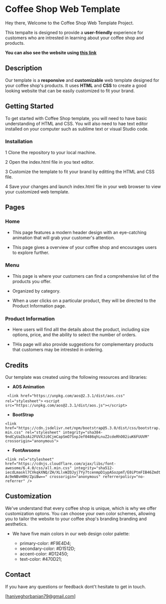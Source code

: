 # Coffee Shop Web Template
Hey there, Welcome to the Coffee Shop Web Template Project. 

This tempalte is designed to provide a __user-friendly__ experience for customers who are intrested in learning about your coffee shop and products.

**You can also see the website using [this link](https://haniyeghorbanian.ir/)**

## Description

Our template is a **responsive** and **customizable** web template designed for your coffee shop's products. It uses **HTML** and **CSS** to create a good looking website that can be easily customized to fit your brand. 


## Getting Started 


To get started with Coffee Shop template, you will need to have basic understanding of HTML and CSS. You will also need to hae text editor installed on your computer such as sublime text or visual Studio code.

### Installation

1 Clone the repository to your local machine.

2 Open the index.html file in you text editor.

3 Customize the template to fit your brand by editting the HTML and CSS file.

4 Save your changes and launch index.html file in your web browser to view your customized web template.



## Pages


### Home

 - This page features a modern header design with an eye-catching animation that will grab your customer's attention. 

 - This page gives a overview of your coffee shop and encourages users to explore further.



### Menu

 - This page is where your customers can find a comprehensive list of the products you offer.

 - Organized by category.

 - When a user clicks on a particular product, they will be directed to the Product Information page.


### Product Information  
 
 - Here users will find alll the details about the product, including size options, price, and the ability to select the number of orders.

 - THis page will also provide suggestions for complementary products that customers may be intrested in ordering. 








## Credits

Our template was created using the following resources and libraries:

- **AOS Animation** 

` <link href="https://unpkg.com/aos@2.3.1/dist/aos.css" rel="stylesheet">`
`<script src="https://unpkg.com/aos@2.3.1/dist/aos.js"></script>`


- **BootStrap**

`<link href="https://cdn.jsdelivr.net/npm/bootstrap@5.3.0/dist/css/bootstrap.min.css" rel="stylesheet"
        integrity="sha384-9ndCyUaIbzAi2FUVXJi0CjmCapSmO7SnpJef0486qhLnuZ2cdeRhO02iuK6FUUVM" crossorigin="anonymous">`


- **FontAwsome**

`<link rel="stylesheet" href="https://cdnjs.cloudflare.com/ajax/libs/font-awesome/6.4.0/css/all.min.css"
        integrity="sha512-iecdLmaskl7CVkqkXNQ/ZH/XLlvWZOJyj7Yy7tcenmpD1ypASozpmT/E0iPtmFIB46ZmdtAc9eNBvH0H/ZpiBw=="
        crossorigin="anonymous" referrerpolicy="no-referrer" />`









## Customization

We've understand that every coffee shop is unique, which is why we offer customization optons.  You can choose your own color schemes, allowing you to tailor the website to your coffee shop's branding branding and aesthetics.

  - We have five main colors in our web design color palette: 

 
       - primary-color: #F9E4D4;
       - secondary-color: #D1512D;
       - accent-color: #D12450;
       - text-color: #470D21;









## Contact 

If you have any questions or feedback dont't hesitate to get in touch.

[haniyeghorbanian79@gmail.com]









